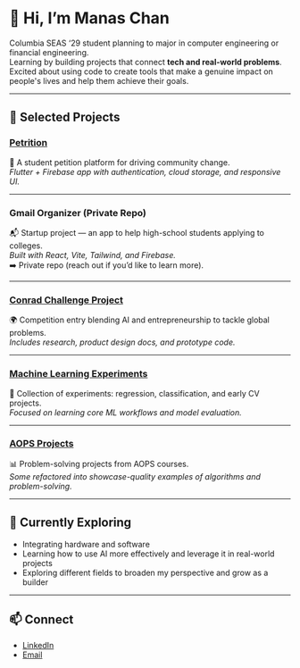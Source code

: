# 👋 Hi, I’m Manas Chan

Columbia SEAS ‘29 student planning to major in computer engineering or financial engineering.  
Learning by building projects that connect **tech and real-world problems**.  
Excited about using code to create tools that make a genuine impact on people's lives and help them achieve their goals.

---

## 📌 Selected Projects

### [Petrition](https://github.com/goatchan28/petrition)
📢 A student petition platform for driving community change.  
*Flutter + Firebase app with authentication, cloud storage, and responsive UI.*

---

### Gmail Organizer (Private Repo)
📬 Startup project — an app to help high-school students applying to colleges.  
*Built with React, Vite, Tailwind, and Firebase.*  
➡️ Private repo (reach out if you’d like to learn more).

---

### [Conrad Challenge Project](https://github.com/goatchan28/conrad-challenge)
🌍 Competition entry blending AI and entrepreneurship to tackle global problems.  
*Includes research, product design docs, and prototype code.*

---

### [Machine Learning Experiments](https://github.com/goatchan28/ml-experiments)
🧠 Collection of experiments: regression, classification, and early CV projects.  
*Focused on learning core ML workflows and model evaluation.*

---

### [AOPS Projects](https://github.com/goatchan28/aops-projects)
📊 Problem-solving projects from AOPS courses.  
*Some refactored into showcase-quality examples of algorithms and problem-solving.*

---

## 🌱 Currently Exploring
- Integrating hardware and software
- Learning how to use AI more effectively and leverage it in real-world projects  
- Exploring different fields to broaden my perspective and grow as a builder   

---

## 📫 Connect
- [LinkedIn](www.linkedin.com/in/manas-chan-049508315)  
- [Email](mc5269@columbia.edu)  
